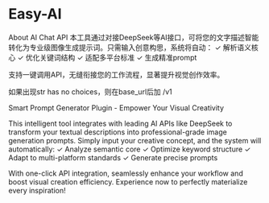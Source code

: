 # Easy-AI
About AI Chat API
本工具通过对接DeepSeek等AI接口，可将您的文字描述智能转化为专业级图像生成提示词。只需输入创意构思，系统将自动：
✓ 解析语义核心
✓ 优化关键词结构
✓ 适配多平台标准
✓ 生成精准prompt

支持一键调用API，无缝衔接您的工作流程，显著提升视觉创作效率。

如果出现str has no choices，则在base_url后加 /v1

Smart Prompt Generator Plugin - Empower Your Visual Creativity

This intelligent tool integrates with leading AI APIs like DeepSeek to transform your textual descriptions into professional-grade image generation prompts. Simply input your creative concept, and the system will automatically:
✓ Analyze semantic core
✓ Optimize keyword structure
✓ Adapt to multi-platform standards
✓ Generate precise prompts

With one-click API integration, seamlessly enhance your workflow and boost visual creation efficiency. Experience now to perfectly materialize every inspiration!

